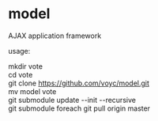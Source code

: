 # model
AJAX application framework

usage:

mkdir vote  
cd vote  
git clone https://github.com/voyc/model.git  
mv model vote  
git submodule update --init --recursive  
git submodule foreach git pull origin master  

